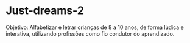 # Just-dreams-2
Objetivo: Alfabetizar e letrar crianças de 8 a 10 anos, de forma lúdica e interativa, utilizando profissões como fio condutor do aprendizado.
